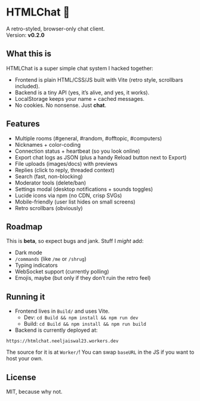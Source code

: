 # HTMLChat 💬

A retro-styled, browser-only chat client.  
Version: **v0.2.0**

## What this is  

HTMLChat is a super simple chat system I hacked together:  

* Frontend is plain HTML/CSS/JS built with Vite (retro style, scrollbars included).  
* Backend is a tiny API (yes, it’s alive, and yes, it works).  
* LocalStorage keeps your name + cached messages.  
* No cookies. No nonsense. Just **chat**.  
  
## Features
  
- Multiple rooms (#general, #random, #offtopic, #computers)
- Nicknames + color-coding
- Connection status + heartbeat (so you look online)
- Export chat logs as JSON (plus a handy Reload button next to Export)
- File uploads (images/docs) with previews
- Replies (click to reply, threaded context)
- Search (fast, non-blocking)
- Moderator tools (delete/ban)
- Settings modal (desktop notifications + sounds toggles)
- Lucide icons via npm (no CDN, crisp SVGs)
- Mobile-friendly (user list hides on small screens)
- Retro scrollbars (obviously)  
  
## Roadmap  
  
This is **beta**, so expect bugs and jank. Stuff I *might* add:  
  
* Dark mode  
* `/commands` (like `/me` or `/shrug`)  
* Typing indicators  
* WebSocket support (currently polling)  
* Emojis, maybe (but only if they don’t ruin the retro feel)  
  
## Running it  
  
- Frontend lives in `Build/` and uses Vite.  
	- Dev: `cd Build && npm install && npm run dev`  
	- Build: `cd Build && npm install && npm run build`  
- Backend is currently deployed at:  
```
https://htmlchat.neeljaiswal23.workers.dev
```  
The source for it is at `Worker/`!
You can swap `baseURL` in the JS if you want to host your own.

## License

MIT, because why not.
